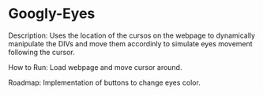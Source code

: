 # Googly-Eyes

Description:
Uses the location of the cursos on the webpage to dynamically manipulate the DIVs and move them accordinly to simulate eyes movement following the cursor.


How to Run:
Load webpage and move cursor around.

Roadmap:
Implementation of buttons to change eyes color.